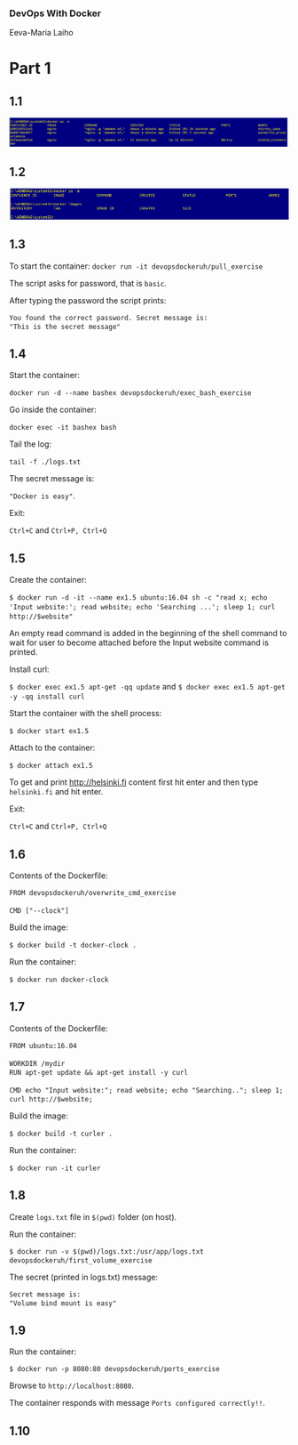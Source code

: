 ### DevOps With Docker
Eeva-Maria Laiho

# Part 1

## 1.1

![Exercise 1.1](1.1.PNG)

## 1.2

![Exercise 1.2](1.2.PNG)

## 1.3

To start the container:
```docker run -it devopsdockeruh/pull_exercise```

The script asks for password, that is ```basic```.

After typing the password the script prints:
```
You found the correct password. Secret message is:
"This is the secret message"
```

## 1.4

Start the container: 

```docker run -d --name bashex devopsdockeruh/exec_bash_exercise```

Go inside the container: 

```docker exec -it bashex bash```

Tail the log: 

```tail -f ./logs.txt```

The secret message is: 

```"Docker is easy"```.

Exit: 

```Ctrl+C``` and ```Ctrl+P, Ctrl+Q```


## 1.5 

Create the container: 

```$ docker run -d -it --name ex1.5 ubuntu:16.04 sh -c "read x; echo 'Input website:'; read website; echo 'Searching ...'; sleep 1; curl http://$website"```

An empty read command is added in the beginning of the shell command to wait for user to become attached before the Input website command is printed. 

Install curl:

```$ docker exec ex1.5 apt-get -qq update``` and ```$ docker exec ex1.5 apt-get -y -qq install curl```

Start the container with the shell process: 

```$ docker start ex1.5```

Attach to the container: 

```$ docker attach ex1.5```

To get and print http://helsinki.fi content first hit enter and then type ```helsinki.fi``` and hit enter.

Exit: 

```Ctrl+C``` and ```Ctrl+P, Ctrl+Q```

## 1.6

Contents of the Dockerfile:
```
FROM devopsdockeruh/overwrite_cmd_exercise

CMD ["--clock"]
```

Build the image:

```$ docker build -t docker-clock .```

Run the container:

```$ docker run docker-clock```


## 1.7

Contents of the Dockerfile:
```
FROM ubuntu:16.04 

WORKDIR /mydir
RUN apt-get update && apt-get install -y curl

CMD echo "Input website:"; read website; echo "Searching.."; sleep 1; curl http://$website;
```

Build the image:

```$ docker build -t curler .```

Run the container:

```$ docker run -it curler```


## 1.8

Create ```logs.txt``` file in ```$(pwd)``` folder (on host).

Run the container:

```
$ docker run -v $(pwd)/logs.txt:/usr/app/logs.txt devopsdockeruh/first_volume_exercise 
```

The secret (printed in logs.txt) message:

```
Secret message is:
"Volume bind mount is easy"
```

## 1.9

Run the container:

```
$ docker run -p 8080:80 devopsdockeruh/ports_exercise 
```

Browse to ```http://localhost:8080```. 

The container responds with message ```Ports configured correctly!!```.

## 1.10










